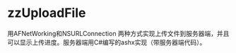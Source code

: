 zzUploadFile
===========
用AFNetWorking和NSURLConnection 两种方式实现上传文件到服务器端，并且可以显示上传进度。服务器端用C#编写的ashx实现（带服务器端代码）。
